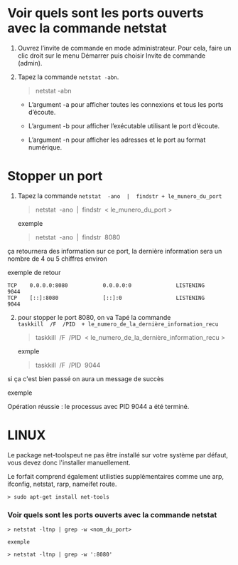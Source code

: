 # Voir quels sont les ports ouverts avec la commande netstat

1. Ouvrez l’invite de commande en mode administrateur. Pour cela, faire un clic droit sur le menu Démarrer puis choisir Invite de commande (admin).

2. Tapez la commande `netstat -abn`. 

    > netstat -abn

    - L’argument -a pour afficher toutes les connexions et tous les ports d’écoute. 
    
    - L’argument -b pour afficher l’exécutable utilisant le port d’écoute. 
    
    - L’argument -n pour afficher les adresses et le port au format numérique.


# Stopper un port

1. Tapez la commande `netstat  -ano  |  findstr + le_munero_du_port` 

    > netstat  -ano  |  findstr  < le_munero_du_port >

    exemple

    > netstat  -ano  |  findstr  8080

ça retournera des information sur ce port, la dernière information sera un nombre de 4 ou 5 chiffres environ

exemple de retour

    TCP    0.0.0.0:8080           0.0.0.0:0              LISTENING       9044
    TCP    [::]:8080              [::]:0                 LISTENING       9044

2. pour stopper le port 8080, on va Tapé la commande  `taskkill  /F  /PID  + le_numero_de_la_dernière_information_recu`

    > taskkill  /F  /PID  < le_numero_de_la_dernière_information_recu >

    exmple

    > taskkill  /F  /PID  9044

si ça c'est bien passé on aura un message de succès

exemple

Opération réussie : le processus avec PID 9044 a été terminé.


# LINUX

Le package net-toolspeut ne pas être installé sur votre système par défaut, vous devez donc l'installer manuellement.

Le forfait comprend également utilisties supplémentaires comme une arp, ifconfig, netstat, rarp, nameifet route.

    > sudo apt-get install net-tools

### Voir quels sont les ports ouverts avec la commande netstat

    > netstat -ltnp | grep -w <nom_du_port>

    exemple 

    > netstat -ltnp | grep -w ':8080'